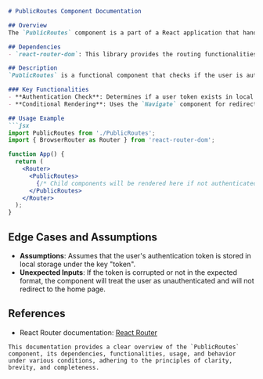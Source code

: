 ```markdown
# PublicRoutes Component Documentation

## Overview
The `PublicRoutes` component is a part of a React application that handles navigation based on authentication status. It uses React Router for routing purposes.

## Dependencies
- `react-router-dom`: This library provides the routing functionalities used in the component, specifically `Outlet` and `Navigate`.

## Description
`PublicRoutes` is a functional component that checks if the user is authenticated by looking for a token in the local storage. Depending on the presence and validity of the token, it either redirects the user to the home page or renders the child components.

### Key Functionalities
- **Authentication Check**: Determines if a user token exists in local storage and redirects based on its presence.
- **Conditional Rendering**: Uses the `Navigate` component for redirection if authenticated, or `Outlet` to render child components if not authenticated.

## Usage Example
```jsx
import PublicRoutes from './PublicRoutes';
import { BrowserRouter as Router } from 'react-router-dom';

function App() {
  return (
    <Router>
      <PublicRoutes>
        {/* Child components will be rendered here if not authenticated */}
      </PublicRoutes>
    </Router>
  );
}
```

## Edge Cases and Assumptions
- **Assumptions**: Assumes that the user's authentication token is stored in local storage under the key "token".
- **Unexpected Inputs**: If the token is corrupted or not in the expected format, the component will treat the user as unauthenticated and will not redirect to the home page.

## References
- React Router documentation: [React Router](https://reactrouter.com/)
```
This documentation provides a clear overview of the `PublicRoutes` component, its dependencies, functionalities, usage, and behavior under various conditions, adhering to the principles of clarity, brevity, and completeness.

